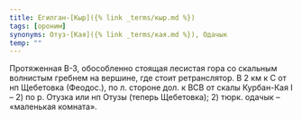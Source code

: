 ```yaml
---
title: Егилган-[Кыр]({% link _terms/кыр.md %})
tags: [ороним]
synonyms: Отуз-[Кая]({% link _terms/кая.md %}), Одачык
temp: ""
---
```


Протяженная В-З, обособленно стоящая лесистая гора со скальным волнистым гребнем
на вершине, где стоит ретранслятор. В 2 км к С от нп Щебетовка (Феодос.), по л.
стороне дол. к ВСВ от скалы Курбан-Кая I – 2) по р. Отузка или нп Отузы (теперь
Щебетовка); 2) тюрк. одачык – «маленькая комната».
